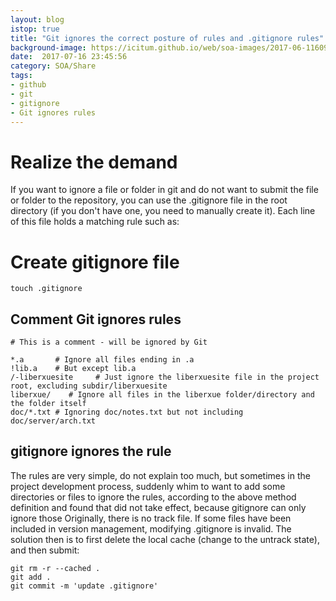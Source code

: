 ```yaml
---
layout: blog
istop: true
title: "Git ignores the correct posture of rules and .gitignore rules"
background-image: https://icitum.github.io/web/soa-images/2017-06-116099051.jpg
date:  2017-07-16 23:45:56
category: SOA/Share
tags:
- github
- git
- gitignore
- Git ignores rules
---
```


# Realize the demand
If you want to ignore a file or folder in git and do not want to submit the file or folder to the repository, you can use the .gitignore file in the root directory (if you don't have one, you need to manually create it). Each line of this file holds a matching rule such as:

# Create gitignore file

```
touch .gitignore
```
## Comment Git ignores rules
```
# This is a comment - will be ignored by Git
 
*.a       # Ignore all files ending in .a
!lib.a    # But except lib.a
/-liberxuesite     # Just ignore the liberxuesite file in the project root, excluding subdir/liberxuesite
liberxue/    # Ignore all files in the liberxue folder/directory and the folder itself
doc/*.txt # Ignoring doc/notes.txt but not including doc/server/arch.txt
```
## gitignore ignores the rule

The rules are very simple, do not explain too much, but sometimes in the project development process, suddenly whim to want to add some directories or files to ignore the rules, according to the above method definition and found that did not take effect, because gitignore can only ignore those Originally, there is no track file. If some files have been included in version management, modifying .gitignore is invalid. The solution then is to first delete the local cache (change to the untrack state), and then submit:

```
git rm -r --cached .
git add .
git commit -m 'update .gitignore'

```